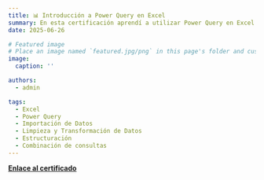 ```yaml
---
title: 📊 Introducción a Power Query en Excel
summary: En esta certificación aprendí a utilizar Power Query en Excel para importar y organizar datos, manejar errores, eliminar duplicados y rellenar datos faltantes. Además, aprendí sobre la transformación de datos numéricos, fechas/horas y ajustes de texto. Finalmente, adquirí conocimientos más avanzados de estructuración como transposiciones, pivoteo (tablas dinámicas), agrupado y conexión de múltiples consultas para generar narrativas comprensivas para los usuarios. 
date: 2025-06-26

# Featured image
# Place an image named `featured.jpg/png` in this page's folder and customize its options here.
image:
  caption: ''

authors:
  - admin

tags:
  - Excel
  - Power Query
  - Importación de Datos
  - Limpieza y Transformación de Datos 
  - Estructuración
  - Combinación de consultas
---
```






[**Enlace al certificado**](https://www.datacamp.com/completed/statement-of-accomplishment/course/25701e6f6d2451cabb5ab39a2896737ddea2e172)